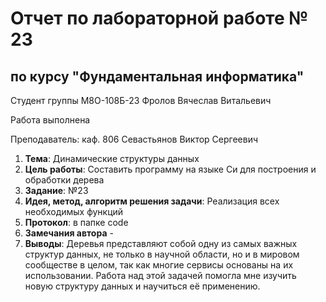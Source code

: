 # Отчет по лабораторной работе № 23
## по курсу "Фундаментальная информатика"

Студент группы М8О-108Б-23 Фролов Вячеслав Витальевич

Работа выполнена

Преподаватель: каф. 806 Севастьянов Виктор Сергеевич

1. **Тема**: Динамические структуры данных
2. **Цель работы**: Составить программу на языке Си для построения и обработки дерева
3. **Заданиe**: №23
4. **Идея, метод, алгоритм решения задачи**: Реализация всех необходимых функций
5. **Протокол**: в папке code
6. **Замечания автора** -
7. **Выводы**: Деревья представляют собой одну из самых важных структур данных, не только в научной области, но и в мировом сообществе в целом, так как многие сервисы основаны на их использовании. Работа над этой задачей помогла мне изучить новую структуру данных и научиться её применению.
